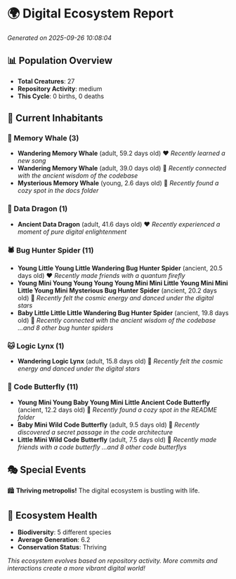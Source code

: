 # 🌍 Digital Ecosystem Report
*Generated on 2025-09-26 10:08:04*

## 📊 Population Overview
- **Total Creatures**: 27
- **Repository Activity**: medium
- **This Cycle**: 0 births, 0 deaths

## 👥 Current Inhabitants

### 🐋 Memory Whale (3)
- **Wandering Memory Whale** (adult, 59.2 days old) ❤️
  *Recently learned a new song*
- **Wandering Memory Whale** (adult, 39.0 days old) 💛
  *Recently connected with the ancient wisdom of the codebase*
- **Mysterious Memory Whale** (young, 2.6 days old) 💚
  *Recently found a cozy spot in the docs folder*

### 🐉 Data Dragon (1)
- **Ancient Data Dragon** (adult, 41.6 days old) ❤️
  *Recently experienced a moment of pure digital enlightenment*

### 🕷️ Bug Hunter Spider (11)
- **Young Little Young Little Wandering Bug Hunter Spider** (ancient, 20.5 days old) ❤️
  *Recently made friends with a quantum firefly*
- **Young Mini Young Young Young Young Mini Mini Little Young Mini Mini Little Young Mini Mysterious Bug Hunter Spider** (ancient, 20.2 days old) 💛
  *Recently felt the cosmic energy and danced under the digital stars*
- **Baby Little Little Little Wandering Bug Hunter Spider** (ancient, 19.8 days old) 💛
  *Recently connected with the ancient wisdom of the codebase*
  *...and 8 other bug hunter spiders*

### 🐱 Logic Lynx (1)
- **Wandering Logic Lynx** (adult, 15.8 days old) 💚
  *Recently felt the cosmic energy and danced under the digital stars*

### 🦋 Code Butterfly (11)
- **Young Mini Young Baby Young Mini Little Ancient Code Butterfly** (ancient, 12.2 days old) 💛
  *Recently found a cozy spot in the README folder*
- **Baby Mini Wild Code Butterfly** (adult, 9.5 days old) 💛
  *Recently discovered a secret passage in the code architecture*
- **Little Mini Wild Code Butterfly** (adult, 7.5 days old) 💚
  *Recently made friends with a code butterfly*
  *...and 8 other code butterflys*

## 🎭 Special Events

🏙️ **Thriving metropolis!** The digital ecosystem is bustling with life.

## 🔬 Ecosystem Health
- **Biodiversity**: 5 different species
- **Average Generation**: 6.2
- **Conservation Status**: Thriving

*This ecosystem evolves based on repository activity. More commits and interactions create a more vibrant digital world!*